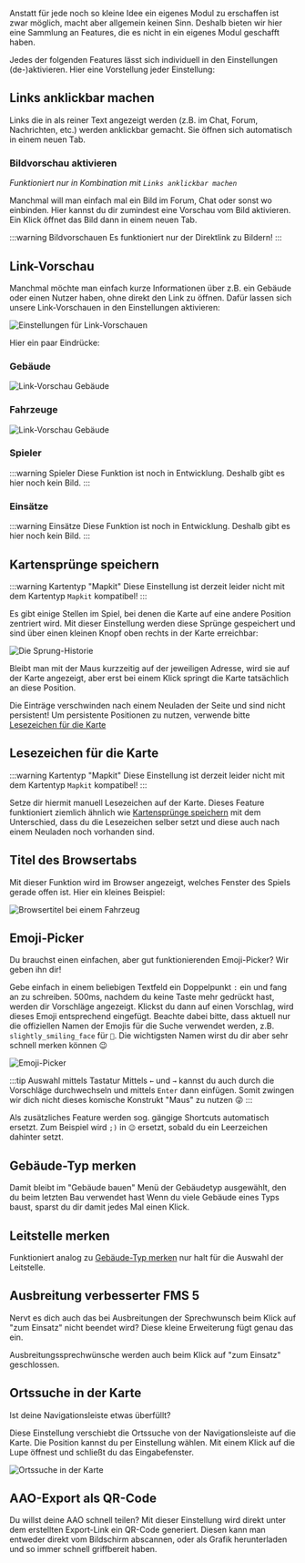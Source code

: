 Anstatt für jede noch so kleine Idee ein eigenes Modul zu erschaffen ist zwar möglich, macht aber allgemein keinen Sinn.
Deshalb bieten wir hier eine Sammlung an Features, die es nicht in ein eigenes Modul geschafft haben.

Jedes der folgenden Features lässt sich individuell in den Einstellungen (de-)aktivieren. Hier eine Vorstellung jeder Einstellung:

## Links anklickbar machen

Links die in als reiner Text angezeigt werden (z.B. im Chat, Forum, Nachrichten, etc.) werden anklickbar gemacht.
Sie öffnen sich automatisch in einem neuen Tab.

### Bildvorschau aktivieren
*Funktioniert nur in Kombination mit `Links anklickbar machen`*

Manchmal will man einfach mal ein Bild im Forum, Chat oder sonst wo einbinden.
Hier kannst du dir zumindest eine Vorschau vom Bild aktivieren.
Ein Klick öffnet das Bild dann in einem neuen Tab.

:::warning Bildvorschauen
Es funktioniert nur der Direktlink zu Bildern!
:::

## Link-Vorschau

Manchmal möchte man einfach kurze Informationen über z.B. ein Gebäude oder einen Nutzer haben, ohne direkt den Link zu öffnen.
Dafür lassen sich unsere Link-Vorschauen in den Einstellungen aktivieren:

![Einstellungen für Link-Vorschauen](./linkPreview_setting.png)

Hier ein paar Eindrücke:

### Gebäude

![Link-Vorschau Gebäude](./linkPreview_building.png)

### Fahrzeuge

![Link-Vorschau Gebäude](./linkPreview_vehicle.png)

### Spieler

:::warning Spieler
Diese Funktion ist noch in Entwicklung. Deshalb gibt es hier noch kein Bild.
:::

### Einsätze

:::warning Einsätze
Diese Funktion ist noch in Entwicklung. Deshalb gibt es hier noch kein Bild.
:::

## Kartensprünge speichern

:::warning Kartentyp "Mapkit"
Diese Einstellung ist derzeit leider nicht mit dem Kartentyp `Mapkit` kompatibel!
:::

Es gibt einige Stellen im Spiel, bei denen die Karte auf eine andere Position zentriert wird.
Mit dieser Einstellung werden diese Sprünge gespeichert und sind über einen kleinen Knopf oben rechts in der Karte erreichbar:

![Die Sprung-Historie](./mapUndo.png)

Bleibt man mit der Maus kurzzeitig auf der jeweiligen Adresse, wird sie auf der Karte angezeigt,
aber erst bei einem Klick springt die Karte tatsächlich an diese Position.

<!-- markdownlint-disable link-fragments -->

Die Einträge verschwinden nach einem Neuladen der Seite und sind nicht persistent! Um persistente Positionen zu nutzen,
verwende bitte [Lesezeichen für die Karte](#lesezeichen-fr-die-karte)

<!-- markdownlint-enable link-fragments -->

## Lesezeichen für die Karte

:::warning Kartentyp "Mapkit"
Diese Einstellung ist derzeit leider nicht mit dem Kartentyp `Mapkit` kompatibel!
:::

<!-- markdownlint-disable link-fragments -->

Setze dir hiermit manuell Lesezeichen auf der Karte.
Dieses Feature funktioniert ziemlich ähnlich wie [Kartensprünge speichern](#kartensprnge-speichern) mit dem Unterschied,
dass du die Lesezeichen selber setzt und diese auch nach einem Neuladen noch vorhanden sind.

<!-- markdownlint-enable link-fragments -->

## Titel des Browsertabs

Mit dieser Funktion wird im Browser angezeigt, welches Fenster des Spiels gerade offen ist. Hier ein kleines Beispiel:

![Browsertitel bei einem Fahrzeug](./browsertitle.png)

## Emoji-Picker

Du brauchst einen einfachen, aber gut funktionierenden Emoji-Picker? Wir geben ihn dir!

Gebe einfach in einem beliebigen Textfeld ein Doppelpunkt `:` ein und fang an zu schreiben.
500ms, nachdem du keine Taste mehr gedrückt hast, werden dir Vorschläge angezeigt.
Klickst du dann auf einen Vorschlag, wird dieses Emoji entsprechend eingefügt.
Beachte dabei bitte, dass aktuell nur die offiziellen Namen der Emojis für die Suche verwendet werden,
z.B. `slightly_smiling_face` für `🙂`.
Die wichtigsten Namen wirst du dir aber sehr schnell merken können 😉

![Emoji-Picker](./emojipicker.png)

:::tip Auswahl mittels Tastatur
Mittels `←` und `→` kannst du auch durch die Vorschläge durchwechseln und mittels `Enter` dann einfügen.
Somit zwingen wir dich nicht dieses komische Konstrukt "Maus" zu nutzen 😜
:::

Als zusätzliches Feature werden sog. gängige Shortcuts automatisch ersetzt.
Zum Beispiel wird `;)` in `😉` ersetzt, sobald du ein Leerzeichen dahinter setzt.

## Gebäude-Typ merken

Damit bleibt im "Gebäude bauen" Menü der Gebäudetyp ausgewählt, den du beim letzten Bau verwendet hast
Wenn du viele Gebäude eines Typs baust, sparst du dir damit jedes Mal einen Klick.

## Leitstelle merken

<!-- markdownlint-disable link-fragments -->

Funktioniert analog zu [Gebäude-Typ merken](#gebude-typ-merken) nur halt für die Auswahl der Leitstelle.

<!-- markdownlint-enable link-fragments -->

## Ausbreitung verbesserter FMS 5

Nervt es dich auch das bei Ausbreitungen der Sprechwunsch beim Klick auf "zum Einsatz" nicht beendet wird?
Diese kleine Erweiterung fügt genau das ein.

Ausbreitungssprechwünsche werden auch beim Klick auf "zum Einsatz" geschlossen.

## Ortssuche in der Karte

Ist deine Navigationsleiste etwas überfüllt?

Diese Einstellung verschiebt die Ortssuche von der Navigationsleiste auf die Karte.
Die Position kannst du per Einstellung wählen.
Mit einem Klick auf die Lupe öffnest und schließt du das Eingabefenster.

![Ortssuche in der Karte](./mapsearch.png)

## AAO-Export als QR-Code

Du willst deine AAO schnell teilen?
Mit dieser Einstellung wird direkt unter dem erstellten Export-Link ein QR-Code generiert.
Diesen kann man entweder direkt vom Bildschirm abscannen,
oder als Grafik herunterladen und so immer schnell griffbereit haben.
